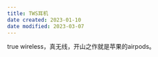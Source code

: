 ```yaml
---
title: TWS耳机
date created: 2023-01-10
date modified: 2023-03-07
---
```


true wireless，真无线，开山之作就是苹果的airpods。
